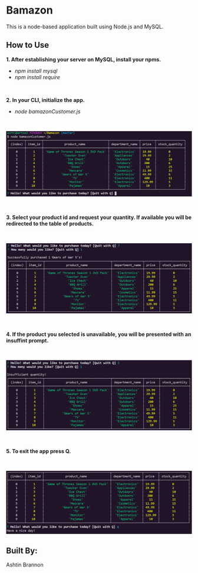 # Bamazon
This is a node-based application built using Node.js and MySQL.

## How to Use

**1. After establishing your server on MySQL, install your npms.** 
* *npm install mysql*
* *npm install require*

<br>

**2. In your CLI, initialize the app.**
 * *node bamazonCustomer.js*
 <br>
 
![](https://github.com/ashtinannb/Bamazon/blob/master/init.png?raw=true)

<br>

**3. Select your product id and request your quantity. If available you will be redirected to the table of products.**

<br>

![](https://github.com/ashtinannb/Bamazon/blob/master/success.png?raw=true)

<br>

**4. If the product you selected is unavailable, you will be presented with an insuffint prompt.** 

<br>

![](https://github.com/ashtinannb/Bamazon/blob/master/failPNG.PNG?raw=true)

<br>

**5. To exit the app press Q.**

<br>

![](https://github.com/ashtinannb/Bamazon/blob/master/quit.PNG?raw=true)

## Built By:
Ashtin Brannon
